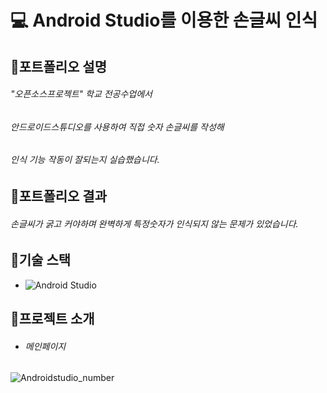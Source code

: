 # 💻 Android Studio를 이용한 손글씨 인식

## 📌포트폴리오 설명
###### "오픈소스프로젝트" 학교 전공수업에서 
###### 안드로이드스튜디오를 사용하여 직접 숫자 손글씨를 작성해
###### 인식 기능 작동이 잘되는지 실습했습니다.

## 📌포트폴리오 결과
###### 손글씨가 굵고 커야하며 완벽하게 특정숫자가 인식되지 않는 문제가 있었습니다.

## 📝기술 스택
* ![Android Studio](https://img.shields.io/badge/Android%20Studio-3DDC84.svg?&style=for-the-badge&logo=Android%20Studio&logoColor=white)

## 📝프로젝트 소개
* ###### 메인페이지
![Androidstudio_number](https://user-images.githubusercontent.com/101712060/230439217-229975f3-0c84-4bfd-a65e-071349c8ce9b.png)
